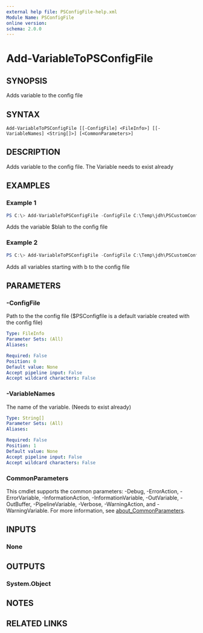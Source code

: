 ```yaml
---
external help file: PSConfigFile-help.xml
Module Name: PSConfigFile
online version:
schema: 2.0.0
---
```


# Add-VariableToPSConfigFile

## SYNOPSIS
Adds variable to the config file

## SYNTAX

```
Add-VariableToPSConfigFile [[-ConfigFile] <FileInfo>] [[-VariableNames] <String[]>] [<CommonParameters>]
```

## DESCRIPTION
Adds variable to the config file. The Variable needs to exist already

## EXAMPLES

### Example 1
```powershell
PS C:\> Add-VariableToPSConfigFile -ConfigFile C:\Temp\jdh\PSCustomConfig.json -VariableNames blah
```

Adds the variable $blah to the config file

### Example 2

```powershell
PS C:\> Add-VariableToPSConfigFile -ConfigFile C:\Temp\jdh\PSCustomConfig.json -VariableNames b*
```

Adds all variables starting with b to the config file

## PARAMETERS

### -ConfigFile
Path to the the config file ($PSConfigfile is a default variable created with the config file)

```yaml
Type: FileInfo
Parameter Sets: (All)
Aliases:

Required: False
Position: 0
Default value: None
Accept pipeline input: False
Accept wildcard characters: False
```

### -VariableNames
The name of the variable. (Needs to exist already)

```yaml
Type: String[]
Parameter Sets: (All)
Aliases:

Required: False
Position: 1
Default value: None
Accept pipeline input: False
Accept wildcard characters: False
```

### CommonParameters
This cmdlet supports the common parameters: -Debug, -ErrorAction, -ErrorVariable, -InformationAction, -InformationVariable, -OutVariable, -OutBuffer, -PipelineVariable, -Verbose, -WarningAction, and -WarningVariable. For more information, see [about_CommonParameters](http://go.microsoft.com/fwlink/?LinkID=113216).

## INPUTS

### None

## OUTPUTS

### System.Object
## NOTES

## RELATED LINKS
